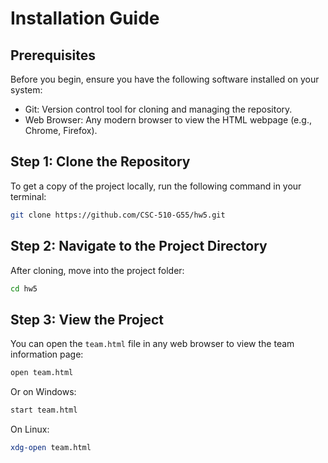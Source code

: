 
# Installation Guide

## Prerequisites
Before you begin, ensure you have the following software installed on your system:
- Git: Version control tool for cloning and managing the repository.
- Web Browser: Any modern browser to view the HTML webpage (e.g., Chrome, Firefox).

## Step 1: Clone the Repository
To get a copy of the project locally, run the following command in your terminal:

```bash
git clone https://github.com/CSC-510-G55/hw5.git
```

## Step 2: Navigate to the Project Directory
After cloning, move into the project folder:

```bash
cd hw5
```

## Step 3: View the Project
You can open the `team.html` file in any web browser to view the team information page:

```bash
open team.html
```

Or on Windows:

```bash
start team.html
```

On Linux:

```bash
xdg-open team.html
```
